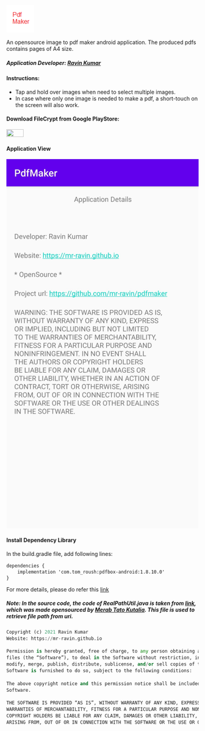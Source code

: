 ![PdfMaker Logo](https://github.com/mr-ravin/pdfmaker/blob/main/PdfMaker.png)

An opensource image to pdf maker android application. The produced pdfs contains pages of A4 size.


##### Application Developer: [Ravin Kumar](http://mr-ravin.github.io)


#### Instructions:
- Tap and hold over images when need to select multiple images.
- In case where only one image is needed to make a pdf, a short-touch on the screen will also work.

#### Download FileCrypt from Google PlayStore:
[<img src="https://play.google.com/intl/en_us/badges/images/generic/en_badge_web_generic.png" width="30%" height="30%" target="_blank">](https://play.google.com/store/apps/details?id=ravin.developer.pdfmaker)

#### Application View

![android application view 1](https://github.com/mr-ravin/pdfmaker/blob/main/screen1.jpg)

#### Install Dependency Library 

In the build.gradle file, add following lines:

```
dependencies {
    implementation 'com.tom_roush:pdfbox-android:1.8.10.0'
}
```

For more details, please do refer this [link](https://camposha.info/pdfbox-android/)

##### Note: In the source code, the code of RealPathUtil.java is taken from [link](https://gist.github.com/tatocaster/32aad15f6e0c50311626), which was made opensourced by [Merab Tato Kutalia](https://github.com/tatocaster). This file is used to retrieve file path from uri. 

```python
Copyright (c) 2021 Ravin Kumar
Website: https://mr-ravin.github.io

Permission is hereby granted, free of charge, to any person obtaining a copy of this software and associated documentation 
files (the “Software”), to deal in the Software without restriction, including without limitation the rights to use, copy, 
modify, merge, publish, distribute, sublicense, and/or sell copies of the Software, and to permit persons to whom the 
Software is furnished to do so, subject to the following conditions:

The above copyright notice and this permission notice shall be included in all copies or substantial portions of the 
Software.

THE SOFTWARE IS PROVIDED “AS IS”, WITHOUT WARRANTY OF ANY KIND, EXPRESS OR IMPLIED, INCLUDING BUT NOT LIMITED TO THE 
WARRANTIES OF MERCHANTABILITY, FITNESS FOR A PARTICULAR PURPOSE AND NONINFRINGEMENT. IN NO EVENT SHALL THE AUTHORS OR 
COPYRIGHT HOLDERS BE LIABLE FOR ANY CLAIM, DAMAGES OR OTHER LIABILITY, WHETHER IN AN ACTION OF CONTRACT, TORT OR OTHERWISE, 
ARISING FROM, OUT OF OR IN CONNECTION WITH THE SOFTWARE OR THE USE OR OTHER DEALINGS IN THE SOFTWARE.
```
